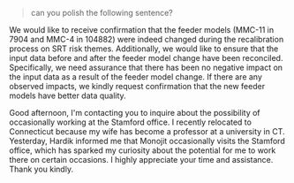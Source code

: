 > can you polish the following sentence?

We would like to receive confirmation that the feeder models (MMC-11 in 7904 and MMC-4 in 104882) were indeed changed during the recalibration process on SRT risk themes. Additionally, we would like to ensure that the input data before and after the feeder model change have been reconciled. Specifically, we need assurance that there has been no negative impact on the input data as a result of the feeder model change. If there are any observed impacts, we kindly request confirmation that the new feeder models have better data quality.

Good afternoon, I'm contacting you to inquire about the possibility of occasionally working at the Stamford office. I recently relocated to Connecticut because my wife has become a professor at a university in CT. Yesterday, Hardik informed me that Monojit occasionally visits the Stamford office, which has sparked my curiosity about the potential for me to work there on certain occasions. I highly appreciate your time and assistance. Thank you kindly.
